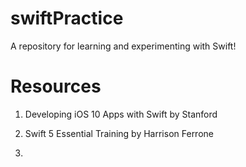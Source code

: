 # swiftPractice
A repository for learning and experimenting with Swift!

# Resources
1. Developing iOS 10 Apps with Swift
   by Stanford

2. Swift 5 Essential Training
   by Harrison Ferrone
   
3. 
